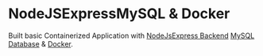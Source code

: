 # NodeJSExpressMySQL & Docker

Built basic Containerized Application with [NodeJsExpress Backend](https://expressjs.com/) [MySQL Database](https://www.mysql.com/) & [Docker](https://www.docker.com/).